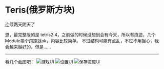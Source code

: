 # Teris(俄罗斯方块)

连续两天阴天了

恩，最完整版的是 tetris2.4，之前做的时候没想到会有今天，所以有痕迹，几个Module挨个跑跑就ok，内容比较简单。
不过结构可能有点乱，不过不用担心，我会越来越好的，但是……

----

看几个截图吧：
![游戏UI](https://github.com/TomGarden/Teris/blob/master/images/gameUI.png)
![设置UI](https://github.com/TomGarden/Teris/blob/master/images/settingUI.png)
![保存进度UI](https://github.com/TomGarden/Teris/blob/master/images/progressUI.png)
